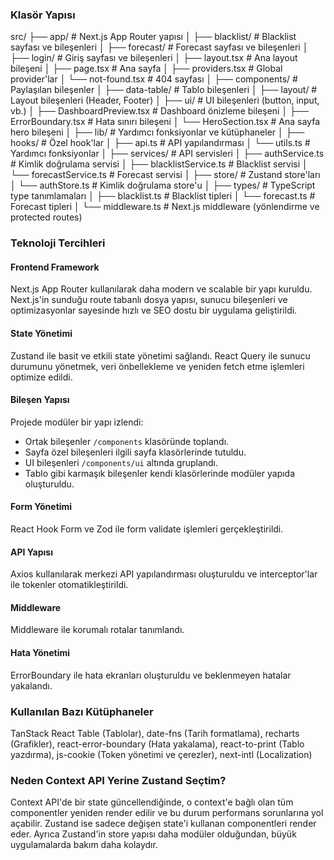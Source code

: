 ### Klasör Yapısı

src/
├── app/ # Next.js App Router yapısı
│ ├── blacklist/ # Blacklist sayfası ve bileşenleri
│ ├── forecast/ # Forecast sayfası ve bileşenleri
│ ├── login/ # Giriş sayfası ve bileşenleri
│ ├── layout.tsx # Ana layout bileşeni
│ ├── page.tsx # Ana sayfa
│ ├── providers.tsx # Global provider'lar
│ └── not-found.tsx # 404 sayfası
│
├── components/ # Paylaşılan bileşenler
│ ├── data-table/ # Tablo bileşenleri
│ ├── layout/ # Layout bileşenleri (Header, Footer)
│ ├── ui/ # UI bileşenleri (button, input, vb.)
│ ├── DashboardPreview.tsx # Dashboard önizleme bileşeni
│ ├── ErrorBoundary.tsx # Hata sınırı bileşeni
│ └── HeroSection.tsx # Ana sayfa hero bileşeni
│
├── lib/ # Yardımcı fonksiyonlar ve kütüphaneler
│ ├── hooks/ # Özel hook'lar
│ ├── api.ts # API yapılandırması
│ └── utils.ts # Yardımcı fonksiyonlar
│
├── services/ # API servisleri
│ ├── authService.ts # Kimlik doğrulama servisi
│ ├── blacklistService.ts # Blacklist servisi
│ └── forecastService.ts # Forecast servisi
│
├── store/ # Zustand store'ları
│ └── authStore.ts # Kimlik doğrulama store'u
│
├── types/ # TypeScript type tanımlamaları
│ ├── blacklist.ts # Blacklist tipleri
│ └── forecast.ts # Forecast tipleri
│
└── middleware.ts # Next.js middleware (yönlendirme ve protected routes)

### Teknoloji Tercihleri

#### Frontend Framework

Next.js App Router kullanılarak daha modern ve scalable bir yapı kuruldu. Next.js'in sunduğu route tabanlı dosya yapısı, sunucu bileşenleri ve optimizasyonlar sayesinde hızlı ve SEO dostu bir uygulama geliştirildi.

#### State Yönetimi

Zustand ile basit ve etkili state yönetimi sağlandı. React Query ile sunucu durumunu yönetmek, veri önbellekleme ve yeniden fetch etme işlemleri optimize edildi.

#### Bileşen Yapısı

Projede modüler bir yapı izlendi:

- Ortak bileşenler `/components` klasöründe toplandı.
- Sayfa özel bileşenleri ilgili sayfa klasörlerinde tutuldu.
- UI bileşenleri `/components/ui` altında gruplandı.
- Tablo gibi karmaşık bileşenler kendi klasörlerinde modüler yapıda oluşturuldu.

#### Form Yönetimi

React Hook Form ve Zod ile form validate işlemleri gerçekleştirildi.

#### API Yapısı

Axios kullanılarak merkezi API yapılandırması oluşturuldu ve interceptor'lar ile tokenler otomatikleştirildi.

#### Middleware

Middleware ile korumalı rotalar tanımlandı.

#### Hata Yönetimi

ErrorBoundary ile hata ekranları oluşturuldu ve beklenmeyen hatalar yakalandı.

### Kullanılan Bazı Kütüphaneler

TanStack React Table (Tablolar), date-fns (Tarih formatlama), recharts (Grafikler), react-error-boundary (Hata yakalama), react-to-print (Tablo yazdırma), js-cookie (Token yönetimi ve çerezler), next-intl (Localization)

### Neden Context API Yerine Zustand Seçtim?

Context API'de bir state güncellendiğinde, o context'e bağlı olan tüm componentler yeniden render edilir ve bu durum performans sorunlarına yol açabilir. Zustand ise sadece değişen state'i kullanan componentleri render eder. Ayrıca Zustand'in store yapısı daha modüler olduğundan, büyük uygulamalarda bakım daha kolaydır.

